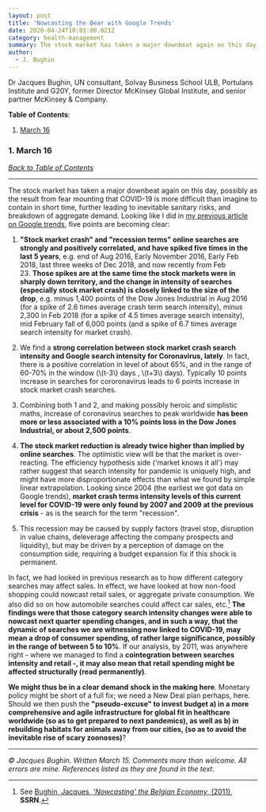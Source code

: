 ```yaml
---
layout: post
title: 'Nowcasting the Bear with Google Trends'
date: 2020-04-24T10:01:00.021Z
category: health-management
summary: The stock market has taken a major downbeat again on this day, possibly as the result from fear mounting that COVID-19 is more difficult than imagine to contain in short time, further leading to inevitable sanitary risks, and breakdown of aggregate demand.
author:
  - J. Bughin
---
```


Dr Jacques Bughin, UN consultant, Solvay Business School ULB, Portulans Institute and G20Y, former Director McKinsey Global Institute, and senior partner McKinsey & Company.

**Table of Contents**:<a name="tbc"></a>

1. [March 16](#cap1)

### 1. March 16 <a name="cap1"></a>

[*Back to Table of Contents*](#tbc)

-------------------------------------

The stock market has taken a major downbeat again on this day, possibly as the result from fear mounting that COVID-19 is more difficult than imagine to contain in short time, further leading to inevitable sanitary risks, and breakdown of aggregate demand. Looking like I did in [my previous article on Google trends](https://www.learningfromthecurve.net/health-management/2020/04/24/People-do-react-to-the-COVID-19-pandemic-nowcasting-behavioral-changes-through-Google-searches.html), five points are becoming clear:

1. **"Stock market crash" and "recession terms" online searches are strongly and positively correlated, and have spiked five times in the last 5 years**, e.g. end of Aug 2016, Early November 2016, Early Feb 2018, last three weeks of Dec 2018, and now recently from Feb 23. **Those spikes are at the same time the stock markets were in sharply down territory, and the change in intensity of searches (especially stock market crash) is closely linked to the size of the drop**, e.g. minus 1,400 points of the Dow Jones Industrial in Aug 2016 (for a spike of 2.6 times average crash term search intensity), minus 2,300 in Feb 2018 (for a spike of 4.5 times average search intensity), mid February fall of 6,000 points (and a spike of 6.7 times average search intensity for market crash).

2. We find a **strong correlation between stock market crash search intensity and Google search intensity for Coronavirus, lately**. In fact, there is a positive correlation in level of about 65%, and in the range of 60-70% in the window (\\(t-3\\) days , \\(t+3\\) days). Typically 10 points increase in searches for cororonavirus leads to 6 points increase in stock market crash searches.

3. Combining both 1 and 2, and making possibly heroic and simplistic maths, increase of coronavirus searches to peak worldwide **has been more or less associated with a 10% points loss in the Dow Jones Industrial, or about 2,500 points**.

4. **The stock market reduction is already twice higher than implied by online searches**. The optimistic view will be that the market is over-reacting. The efficiency hypothesis side ('market knows it all') may rather suggest that search intensity for pandemic is uniquely high, and might have more disproportionate effects than what we found by simple linear extrapolation. Looking since 2004 (the earliest we got data on Google trends), **market crash terms intensity levels of this current level for COVID-19 were only found by 2007 and 2009 at the previous crisis** - as is the search for the term "recession".

5. This recession may be caused by supply factors (travel stop, disruption in value chains, deleverage affecting the company prospects and liquidity), but may be driven by a perception of damage on the consumption side, requiring a budget expansion fix if this shock is permanent.

In fact, we had looked in previous research as to how different category searches may affect sales. In effect, we have looked at how non-food shopping could nowcast retail sales, or aggregate private consumption. We also did so on how automobile searches could affect car sales, etc.[^1] **The findings were that those category search intensity changes were able to nowcast next quarter spending changes, and in such a way, that the dynamic of searches we are witnessing now linked to COVID-19, may mean a drop of consumer spending, of rather large significance, possibly in the range of between 5 to 10%**. If our analysis, by 2011, was anywhere right - where we managed to find a **cointegration between searches intensity and retail -, it may also mean that retail spending might be affected structurally (read permanently)**.

[^1]: See [Bughin, Jacques, *'Nowcasting' the Belgian Economy*, (2011)](https://ssrn.com/abstract=1903791), **SSRN**.

**We might thus be in a clear demand shock in the making here**. Monetary policy might be short of a full fix; we need a New Deal plan perhaps, here. Should we then push the **"pseudo-excuse" to invest budget a) in a more comprehensive and agile infrastructure for global fit in healthcare worldwide (so as to get prepared to next pandemics), as well as b) in rebuilding habitats for animals away from our cities, (so as to avoid the inevitable rise of scary zoonoses)**?

-------------------------------------

*© Jacques Bughin. Written March 15. Comments more than welcome. All errors are mine. References listed as they are found in the text.*
